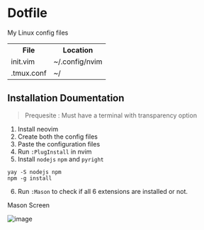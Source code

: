 # Dotfile
My Linux config files

 <table>
  <tr>
    <th>File</th>
    <th>Location</th>
  </tr>
  <tr>
    <td>init.vim</td>
    <td>~/.config/nvim</td>
  </tr>
  <tr>
    <td>.tmux.conf</td>
    <td>~/</td>
  </tr>
</table> 

## Installation Doumentation
> Prequesite : Must have a terminal with transparency option

1. Install neovim
2. Create both the config files
3. Paste the configuration files
4. Run `:PlugInstall` in nvim
5. Install `nodejs` `npm` and `pyright`
```npm
yay -S nodejs npm
npm -g install 
```
6. Run `:Mason` to check if all 6 extensions are installed or not.

Mason Screen

![image](https://github.com/user-attachments/assets/24e2c51f-e2ff-4bf4-b6e5-68bd2c89d51e)
